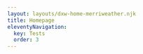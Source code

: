 ```yaml
---
layout: layouts/dxw-home-merriweather.njk
title: Homepage
eleventyNavigation:
  key: Tests
  order: 3
---
```

